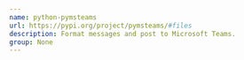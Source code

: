 ```yaml
---
name: python-pymsteams
url: https://pypi.org/project/pymsteams/#files
description: Format messages and post to Microsoft Teams.
group: None
---
```

